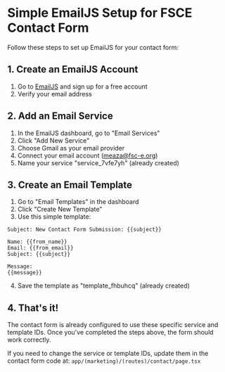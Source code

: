# Simple EmailJS Setup for FSCE Contact Form

Follow these steps to set up EmailJS for your contact form:

## 1. Create an EmailJS Account

1. Go to [EmailJS](https://www.emailjs.com/) and sign up for a free account
2. Verify your email address

## 2. Add an Email Service

1. In the EmailJS dashboard, go to "Email Services"
2. Click "Add New Service"
3. Choose Gmail as your email provider
4. Connect your email account (meaza@fsc-e.org)
5. Name your service "service_7vfe7yh" (already created)

## 3. Create an Email Template

1. Go to "Email Templates" in the dashboard
2. Click "Create New Template"
3. Use this simple template:

```
Subject: New Contact Form Submission: {{subject}}

Name: {{from_name}}
Email: {{from_email}}
Subject: {{subject}}

Message:
{{message}}
```

4. Save the template as "template_fhbuhcq" (already created)

## 4. That's it!

The contact form is already configured to use these specific service and template IDs. Once you've completed the steps above, the form should work correctly.

If you need to change the service or template IDs, update them in the contact form code at:
`app/(marketing)/(routes)/contact/page.tsx`
